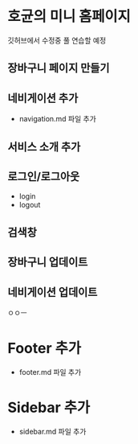 # 호균의 미니 홈페이지
깃허브에서 수정중 풀 연습할 예정


## 장바구니 페이지 만들기

## 네비게이션 추가
- navigation.md 파일 추가




## 서비스 소개 추가

## 로그인/로그아웃
- login
- logout

## 검색창

## 장바구니 업데이트
## 네비게이션 업데이트
ㅇㅇㅡ

# Footer 추가
- footer.md 파일 추가

# Sidebar 추가
- sidebar.md 파일 추가